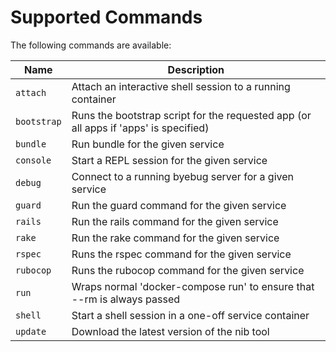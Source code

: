 # Supported Commands

The following commands are available:

Name | Description
---- | -----------
`attach` | Attach an interactive shell session to a running container
`bootstrap` | Runs the bootstrap script for the requested app (or all apps if 'apps' is specified)
`bundle` | Run bundle for the given service
`console` | Start a REPL session for the given service
`debug` | Connect to a running byebug server for a given service
`guard` | Run the guard command for the given service
`rails` | Run the rails command for the given service
`rake` | Run the rake command for the given service
`rspec` | Runs the rspec command for the given service
`rubocop` | Runs the rubocop command for the given service
`run` | Wraps normal 'docker-compose run' to ensure that --rm is always passed
`shell` | Start a shell session in a one-off service container
`update` | Download the latest version of the nib tool

